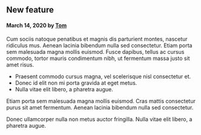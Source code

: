 <h2></a>New feature</h2>
<h4>March 14, 2020 by <a href="/mui-org/material-ui/blob/master">Tom</a></h4>
<p>Cum sociis natoque penatibus et magnis dis parturient montes, nascetur ridiculus mus.
Aenean lacinia bibendum nulla sed consectetur. Etiam porta sem malesuada magna mollis euismod.
Fusce dapibus, tellus ac cursus commodo, tortor mauris condimentum nibh,
ut fermentum massa justo sit amet risus.</p>
<ul>
<li>Praesent commodo cursus magna, vel scelerisque nisl consectetur et.</li>
<li>Donec id elit non mi porta gravida at eget metus.</li>
<li>Nulla vitae elit libero, a pharetra augue.</li>
</ul>
<p>Etiam porta sem malesuada magna mollis euismod. Cras mattis consectetur purus sit amet fermentum.
Aenean lacinia bibendum nulla sed consectetur.</p>
<p>Donec ullamcorper nulla non metus auctor fringilla. Nulla vitae elit libero, a pharetra augue.</p>
